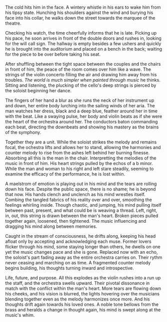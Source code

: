 The cold hits him in the face. A wintery whistle in his ears to wake him
from his tipsy state. Hunching his shoulders against the wind and
burying his face into his collar, he walks down the street towards the
marquee of the theatre. 

Checking his watch, the time cheerfully informs that he is late. Picking
up his pace, he soon arrives in front of the double doors and rushes in,
looking for the will call sign. The hallway is empty besides a few
ushers and quickly he is brought into the auditorium and placed on a
bench in the back; waiting for the piece to be over before taking his
seat. 

After shuffling between the tight space between the couples and the
chairs in front of him, the peace of the room comes over him like a
wave. The strings of the violin concerto filling the air and drawing him
away from his troubles. _The world is much simpler when painted through
music_ he thinks. Sitting and listening, the plucking of the cello's
deep strings is pierced by the soloist beginning her dance. 

The fingers of her hand a blur as she runs the neck of her instrument up
and down, her entire body lurching into the sailing winds of her aria.
The man watches her dress, black and a deep blue, feather around her in
time with the beat. Like a swaying pulse, her body and violin beats as
if she were the heart of the orchestra around her. The conductors baton
commanding each beat, directing the downbeats and showing his mastery as
the brains of the symphony. 

Together they are a unit. While the soloist strikes the melody and
remains focal, the ochestra lifts and allows her to stand, allowing the
harmonies and counter melody to rise from the ashes left behind her
burning finesse. Absorbing all this is the man in the chair.
Interpretting the melodies of the music in front of him. His heart
strings pulled by the echos of a b minor. While the man and woman to his
right and left stare steadily, seeming to examine the efficacy of the
performance, he is lost within. 

A maelstrom of emotion is playing out in his mind and the tears are
rolling down his face. Despite the public space, there is no shame; he
is beyond that now. His hands clench and unclench as his mind wrestles
itself. Combing the tangled fabrics of his reality over and over,
smoothing the feelings whirling inside. Though chaotic, and jumping, his
mind pulling itself between past, present, and what could be is weaving
a thread. Left, right, in, out, this string is drawn between the man's
heart. Broken pieces pulled together again, loosened, then tightened.
The music influencing and dragging his mind along between memories. 

Caught in the stream of consciousness, he drifts along, keeping his head
afloat only by accepting and acknowledging each muse. Former lovers
flicker through his mind, some staying longer than others, he dwells on
one yet the music changes pace and she is gone. Replaced now with an
echo, the soloist's part fading away as the entire orchestra carries on.
Their rythm never ceasing and marching on as time. A fragmented counter
melody begins building, his thoughts turning inward and introspective.

Life, future, and purpose. All this explodes as the violin rushes into a
run up the staff, and the orchestra swells upward. Their pivotal
dissonance in match with the conflict within the man's heart. More tears
are flowing down his cheeks, and his vision is blurred, the lights
hovering over the musicians blending together even as the melody
harmonizes once more. And his thoughts drift again towards his loved
ones. A noble tone bellows from the brass and heralds a change in
thought again, his mind is swept along at the music's whim. 





